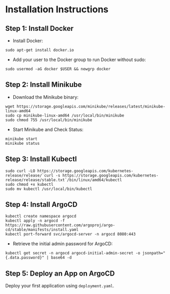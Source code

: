 # Installation Instructions
## Step 1: Install Docker
- Install Docker:
```
sudo apt-get install docker.io
```
- Add your user to the Docker group to run Docker without sudo:
```
sudo usermod -aG docker $USER && newgrp docker
```

## Step 2: Install Minikube
- Download the Minikube binary:
```
wget https://storage.googleapis.com/minikube/releases/latest/minikube-linux-amd64
sudo cp minikube-linux-amd64 /usr/local/bin/minikube
sudo chmod 755 /usr/local/bin/minikube
```
- Start Minikube and Check Status:
```
minikube start
minikube status
```
## Step 3: Install Kubectl

```
sudo curl -LO https://storage.googleapis.com/kubernetes-release/release/`curl -s https://storage.googleapis.com/kubernetes-release/release/stable.txt`/bin/linux/amd64/kubectl
sudo chmod +x kubectl
sudo mv kubectl /usr/local/bin/kubectl
```

## Step 4: Install ArgoCD
```
kubectl create namespace argocd
kubectl apply -n argocd -f https://raw.githubusercontent.com/argoproj/argo-cd/stable/manifests/install.yaml
kubectl port-forward svc/argocd-server -n argocd 8080:443
```
- Retrieve the initial admin password for ArgoCD:
```
kubectl get secret -n argocd argocd-initial-admin-secret -o jsonpath="{.data.password}" | base64 -d
```
## Step 5: Deploy an App on ArgoCD
Deploy your first application using ```deployment.yaml```.
